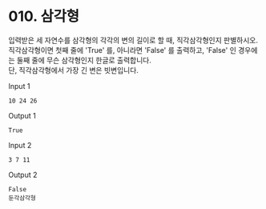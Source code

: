# 010. 삼각형

입력받은 세 자연수를 삼각형의 각각의 변의 길이로 할 때, 직각삼각형인지 판별하시오.   
직각삼각형이면 첫째 줄에 'True' 를, 아니라면 'False' 를 출력하고, 'False' 인 경우에는 둘째 줄에 무슨 삼각형인지 한글로 출력합니다.   
단, 직각삼각형에서 가장 긴 변은 빗변입니다.   
   
Input 1
```
10 24 26
```
Output 1
```
True
```
   
Input 2
```
3 7 11
```
Output 2
```
False
둔각삼각형
```